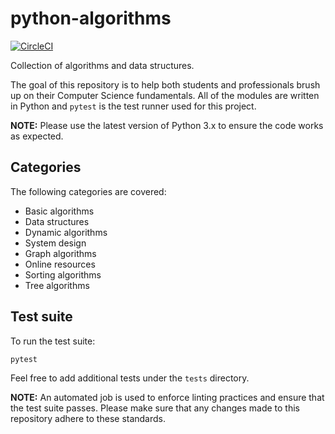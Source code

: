 # python-algorithms

[![CircleCI](https://circleci.com/gh/huangsam/python-algorithms.svg?style=svg)](https://circleci.com/gh/huangsam/python-algorithms)

Collection of algorithms and data structures.

The goal of this repository is to help both students and professionals brush up on their Computer Science fundamentals. All of the modules are written in Python and `pytest` is the test runner used for this project.

**NOTE:** Please use the latest version of Python 3.x to ensure the code works as expected.  
## Categories

The following categories are covered:

- Basic algorithms
- Data structures
- Dynamic algorithms
- System design
- Graph algorithms
- Online resources
- Sorting algorithms
- Tree algorithms

## Test suite

To run the test suite:

    pytest

Feel free to add additional tests under the `tests` directory.

**NOTE:** An automated job is used to enforce linting practices and ensure that the test suite passes. Please make sure that any changes made to this repository adhere to these standards.
